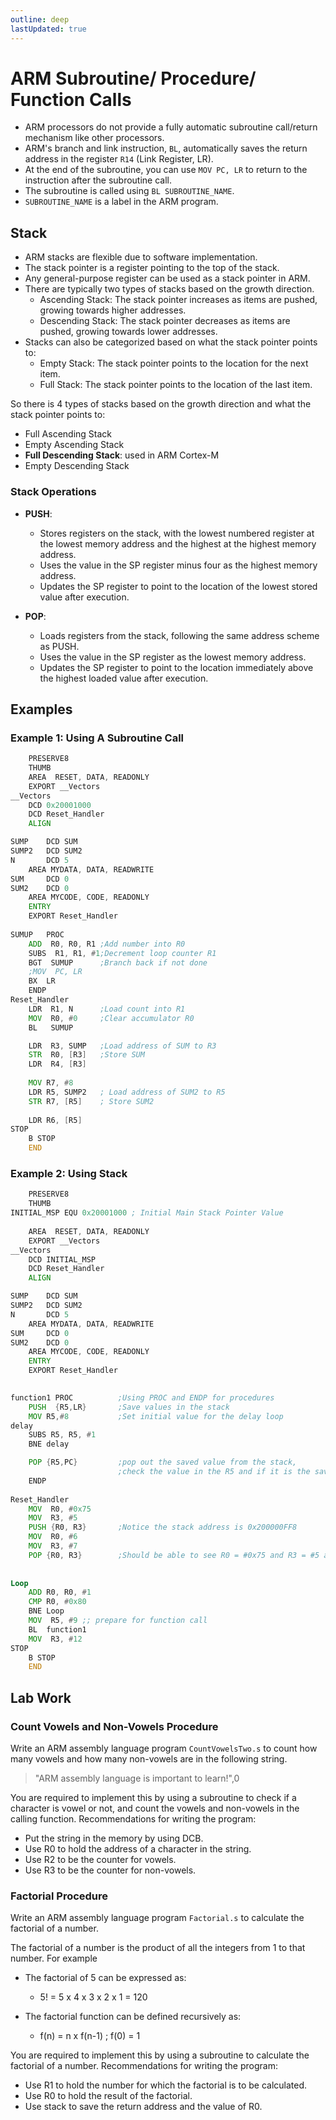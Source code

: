 ```yaml
---
outline: deep
lastUpdated: true
---
```


# ARM Subroutine/ Procedure/ Function Calls

- ARM processors do not provide a fully automatic subroutine call/return mechanism like other processors.
- ARM's branch and link instruction, `BL`, automatically saves the return address in the register `R14` (Link Register, LR).
- At the end of the subroutine, you can use `MOV PC, LR` to return to the instruction after the subroutine call. 
- The subroutine is called using `BL SUBROUTINE_NAME`.
- `SUBROUTINE_NAME` is a label in the ARM program.
  
## Stack

- ARM stacks are flexible due to software implementation.
- The stack pointer is a register pointing to the top of the stack.
- Any general-purpose register can be used as a stack pointer in ARM.
- There are typically two types of stacks based on the growth direction.
  - Ascending Stack: The stack pointer increases as items are pushed, growing towards higher addresses.
  - Descending Stack: The stack pointer decreases as items are pushed, growing towards lower addresses.
- Stacks can also be categorized based on what the stack pointer points to:
  - Empty Stack: The stack pointer points to the location for the next item.
  - Full Stack: The stack pointer points to the location of the last item.

So there is 4 types of stacks based on the growth direction and what the stack pointer points to:

- Full Ascending Stack
- Empty Ascending Stack
- **Full Descending Stack**: used in ARM Cortex-M
- Empty Descending Stack

### Stack Operations

- **PUSH**:
  - Stores registers on the stack, with the lowest numbered register at the lowest memory address and the highest at the highest memory address.
  - Uses the value in the SP register minus four as the highest memory address.
  - Updates the SP register to point to the location of the lowest stored value after execution.
  
- **POP**:
  - Loads registers from the stack, following the same address scheme as PUSH.
  - Uses the value in the SP register as the lowest memory address.
  - Updates the SP register to point to the location immediately above the highest loaded value after execution.

## Examples

### Example 1:  Using A Subroutine Call

```asm
	PRESERVE8 
	THUMB
    AREA  RESET, DATA, READONLY
    EXPORT __Vectors
__Vectors
    DCD 0x20001000 
    DCD Reset_Handler
    ALIGN

SUMP 	DCD SUM
SUMP2 	DCD SUM2
N		DCD 5
    AREA MYDATA, DATA, READWRITE
SUM  	DCD 0
SUM2	DCD 0
    AREA MYCODE, CODE, READONLY
    ENTRY
    EXPORT Reset_Handler
		
SUMUP	PROC
	ADD  R0, R0, R1 ;Add number into R0 
	SUBS  R1, R1, #1;Decrement loop counter R1 
	BGT  SUMUP   	;Branch back if not done 
	;MOV  PC, LR 
	BX  LR 
	ENDP
Reset_Handler
	LDR  R1, N   	;Load count into R1 
	MOV  R0, #0 	;Clear accumulator R0 
	BL   SUMUP 

	LDR  R3, SUMP 	;Load address of SUM to R3 
	STR  R0, [R3] 	;Store SUM
	LDR  R4, [R3] 
	
	MOV	R7, #8
	LDR R5, SUMP2	; Load address of SUM2 to R5
	STR R7, [R5]	; Store SUM2
	
	LDR R6, [R5]
STOP
    B STOP
    END
```

### Example 2: Using Stack 


```asm
	PRESERVE8 
	THUMB
INITIAL_MSP EQU 0x20001000 ; Initial Main Stack Pointer Value   
	
    AREA  RESET, DATA, READONLY
    EXPORT __Vectors
__Vectors
    DCD INITIAL_MSP 
    DCD Reset_Handler
    ALIGN

SUMP 	DCD SUM
SUMP2 	DCD SUM2
N		DCD 5
    AREA MYDATA, DATA, READWRITE
SUM  	DCD 0
SUM2	DCD 0
    AREA MYCODE, CODE, READONLY
    ENTRY
    EXPORT Reset_Handler
		

function1 PROC  		;Using PROC and ENDP for procedures 
	PUSH  {R5,LR}       ;Save values in the stack 
	MOV R5,#8			;Set initial value for the delay loop 
delay 
	SUBS R5, R5, #1 
	BNE delay 

	POP {R5,PC} 		;pop out the saved value from the stack,  
						;check the value in the R5 and if it is the saved value 
	ENDP
	
Reset_Handler
	MOV  R0, #0x75 
	MOV  R3, #5 
	PUSH {R0, R3}  		;Notice the stack address is 0x200000FF8 
	MOV  R0, #6 
	MOV  R3, #7 
	POP {R0, R3}  		;Should be able to see R0 = #0x75 and R3 = #5 after pop 
 
 
Loop 
	ADD R0, R0, #1 
	CMP R0, #0x80 
	BNE Loop 
	MOV  R5, #9 ;; prepare for function call 
	BL  function1 
	MOV  R3, #12
STOP
    B STOP
    END        
```

## Lab Work

### Count Vowels and Non-Vowels Procedure

Write an ARM assembly language program `CountVowelsTwo.s` to count how many
vowels and how many non-vowels are in the following string.

> "ARM assembly language is important to learn!",0  

You are required to implement this by using a subroutine to check if a character is vowel or not, and count the vowels and non-vowels in the calling function. Recommendations for writing the program:

- Put the string in the memory by using DCB.
- Use R0 to hold the address of a character in the string.
- Use R2 to be the counter for vowels.
- Use R3 to be the counter for non-vowels.

### Factorial Procedure

Write an ARM assembly language program `Factorial.s` to calculate the factorial of a number.

The factorial of a number is the product of all the integers from 1 to that number. For example

- The factorial of 5 can be expressed as:
  - 5! = 5 x 4 x 3 x 2 x 1 = 120

- The factorial function can be defined recursively as:
  - f(n) = n x f(n-1) ; f(0) = 1

You are required to implement this by using a subroutine to calculate the factorial of a number. Recommendations for writing the program:

- Use R1 to hold the number for which the factorial is to be calculated.
- Use R0 to hold the result of the factorial.
- Use stack to save the return address and the value of R0.
